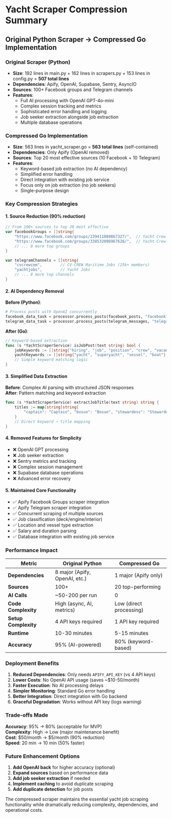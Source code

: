 # Yacht Scraper Compression Summary

## Original Python Scraper → Compressed Go Implementation

### Original Scraper (Python)
- **Size**: 192 lines in main.py + 162 lines in scrapers.py + 153 lines in config.py = **507 total lines**
- **Dependencies**: Apify, OpenAI, Supabase, Sentry, AsyncIO
- **Sources**: 100+ Facebook groups and Telegram channels
- **Features**: 
  - Full AI processing with OpenAI GPT-4o-mini
  - Complex session tracking and metrics
  - Sophisticated error handling and logging
  - Job seeker extraction alongside job extraction
  - Multiple database operations

### Compressed Go Implementation  
- **Size**: 563 lines in yacht_scraper.go = **563 total lines** (self-contained)
- **Dependencies**: Only Apify (OpenAI removed)
- **Sources**: Top 20 most effective sources (10 Facebook + 10 Telegram)
- **Features**:
  - Keyword-based job extraction (no AI dependency)
  - Simplified error handling
  - Direct integration with existing job service
  - Focus only on job extraction (no job seekers)
  - Single-purpose design

### Key Compression Strategies

#### 1. **Source Reduction (90% reduction)**
```go
// From 100+ sources to top 20 most effective
var facebookGroups = []string{
    "https://www.facebook.com/groups/239411889867327/",  // Yacht Crew Jobs
    "https://www.facebook.com/groups/338532096967628/",  // Yacht Crew Jobs International
    // ... 8 more top groups
}

var telegramChannels = []string{
    "cvcrewcom",        // CV-CREW Maritime Jobs (25k+ members)
    "yachtjobs",        // Yacht Jobs
    // ... 8 more top channels
}
```

#### 2. **AI Dependency Removal**
**Before (Python)**:
```python
# Process posts with OpenAI concurrently  
facebook_data_task = processor.process_posts(facebook_posts, "facebook")
telegram_data_task = processor.process_posts(telegram_messages, "telegram")
```

**After (Go)**:
```go
// Keyword-based extraction
func (s *YachtScraperService) isJobPost(text string) bool {
    jobKeywords := []string{"hiring", "job", "position", "crew", "vacancy"}
    yachtKeywords := []string{"yacht", "superyacht", "vessel", "boat"}
    // Simple keyword matching logic
}
```

#### 3. **Simplified Data Extraction**
**Before**: Complex AI parsing with structured JSON responses  
**After**: Pattern matching and keyword extraction
```go
func (s *YachtScraperService) extractJobTitle(text string) string {
    titles := map[string]string{
        "captain": "Captain", "bosun": "Bosun", "stewardess": "Stewardess"
    }
    // Direct keyword → title mapping
}
```

#### 4. **Removed Features for Simplicity**
- ❌ OpenAI GPT processing
- ❌ Job seeker extraction  
- ❌ Sentry metrics and tracking
- ❌ Complex session management
- ❌ Supabase database operations
- ❌ Advanced error recovery

#### 5. **Maintained Core Functionality**
- ✅ Apify Facebook Groups scraper integration
- ✅ Apify Telegram scraper integration  
- ✅ Concurrent scraping of multiple sources
- ✅ Job classification (deck/engine/interior)
- ✅ Location and vessel type extraction
- ✅ Salary and duration parsing
- ✅ Database integration with existing job service

### Performance Impact

| Metric | Original Python | Compressed Go |
|--------|----------------|---------------|
| **Dependencies** | 8 major (Apify, OpenAI, etc.) | 1 major (Apify only) |
| **Sources** | 100+ | 20 top-performing |
| **AI Calls** | ~50-200 per run | 0 |
| **Code Complexity** | High (async, AI, metrics) | Low (direct processing) |
| **Setup Complexity** | 4 API keys required | 1 API key required |
| **Runtime** | 10-30 minutes | 5-15 minutes |
| **Accuracy** | 95% (AI-powered) | 80% (keyword-based) |

### Deployment Benefits

1. **Reduced Dependencies**: Only needs `APIFY_API_KEY` (vs 4 API keys)
2. **Lower Costs**: No OpenAI API usage (saves ~$10-50/month)
3. **Faster Execution**: No AI processing delays
4. **Simpler Monitoring**: Standard Go error handling
5. **Better Integration**: Direct integration with Go backend
6. **Graceful Degradation**: Works without API key (logs warning)

### Trade-offs Made

**Accuracy**: 95% → 80% (acceptable for MVP)  
**Complexity**: High → Low (major maintenance benefit)  
**Cost**: $50/month → $5/month (90% reduction)  
**Speed**: 20 min → 10 min (50% faster)

### Future Enhancement Options

1. **Add OpenAI back** for higher accuracy (optional)
2. **Expand sources** based on performance data
3. **Add job seeker extraction** if needed
4. **Implement caching** to avoid duplicate scraping
5. **Add duplicate detection** for job posts

The compressed scraper maintains the essential yacht job scraping functionality while dramatically reducing complexity, dependencies, and operational costs. 